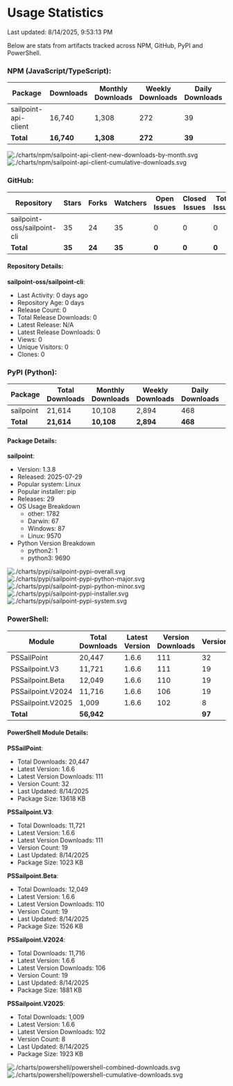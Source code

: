 <!-- METRICS_START -->
# Usage Statistics
    
Last updated: 8/14/2025, 9:53:13 PM

Below are stats from artifacts tracked across NPM, GitHub, PyPI and PowerShell.
    
### NPM (JavaScript/TypeScript): 

| Package | Downloads | Monthly Downloads | Weekly Downloads | Daily Downloads |
| --- | --- | --- | --- | --- |
| sailpoint-api-client | 16,740 | 1,308 | 272 | 39 |
| **Total** | **16,740** | **1,308** | **272** | **39** | | | | |

![./charts/npm/sailpoint-api-client-new-downloads-by-month.svg](./charts/npm/sailpoint-api-client-new-downloads-by-month.svg)
![./charts/npm/sailpoint-api-client-cumulative-downloads.svg](./charts/npm/sailpoint-api-client-cumulative-downloads.svg)

### GitHub: 

| Repository | Stars | Forks | Watchers | Open Issues | Closed Issues | Total Issues | Release Downloads | Releases | Latest Release | Language |
| --- | --- | --- | --- | --- | --- | --- | --- | --- | --- | --- |
| sailpoint-oss/sailpoint-cli | 35 | 24 | 35 | 0 | 0 | 0 | 0 | 0 | N/A | Go |
| **Total** | **35** | **24** | **35** | **0** | **0** | **0** | **0** | **0** | | |

#### Repository Details:

**sailpoint-oss/sailpoint-cli**:
- Last Activity: 0 days ago
- Repository Age: 0 days
- Release Count: 0
- Total Release Downloads: 0
- Latest Release: N/A
- Latest Release Downloads: 0
- Views: 0
- Unique Visitors: 0
- Clones: 0




### PyPI (Python): 

| Package | Total Downloads | Monthly Downloads | Weekly Downloads | Daily Downloads | Version |
| --- | --- | --- | --- | --- | --- |
| sailpoint | 21,614 | 10,108 | 2,894 | 468 | 1.3.8 |
| **Total** | **21,614** | **10,108** | **2,894** | **468** | | |

#### Package Details:

**sailpoint**:
- Version: 1.3.8
- Released: 2025-07-29
- Popular system: Linux
- Popular installer: pip
- Releases: 29
- OS Usage Breakdown 
  - other: 1782
  - Darwin: 67
  - Windows: 87
  - Linux: 9570
- Python Version Breakdown 
  - python2: 1
  - python3: 9690


![./charts/pypi/sailpoint-pypi-overall.svg](./charts/pypi/sailpoint-pypi-overall.svg)
![./charts/pypi/sailpoint-pypi-python-major.svg](./charts/pypi/sailpoint-pypi-python-major.svg)
![./charts/pypi/sailpoint-pypi-python-minor.svg](./charts/pypi/sailpoint-pypi-python-minor.svg)
![./charts/pypi/sailpoint-pypi-installer.svg](./charts/pypi/sailpoint-pypi-installer.svg)
![./charts/pypi/sailpoint-pypi-system.svg](./charts/pypi/sailpoint-pypi-system.svg)

### PowerShell: 

| Module | Total Downloads | Latest Version | Version Downloads | Versions | Last Updated |
| --- | --- | --- | --- | --- | --- |
| PSSailPoint | 20,447 | 1.6.6 | 111 | 32 | 8/14/2025 |
| PSSailpoint.V3 | 11,721 | 1.6.6 | 111 | 19 | 8/14/2025 |
| PSSailpoint.Beta | 12,049 | 1.6.6 | 110 | 19 | 8/14/2025 |
| PSSailpoint.V2024 | 11,716 | 1.6.6 | 106 | 19 | 8/14/2025 |
| PSSailpoint.V2025 | 1,009 | 1.6.6 | 102 | 8 | 8/14/2025 |
| **Total** | **56,942** | | | **97** | |

#### PowerShell Module Details:

**PSSailPoint**:
- Total Downloads: 20,447
- Latest Version: 1.6.6
- Latest Version Downloads: 111
- Version Count: 32
- Last Updated: 8/14/2025
- Package Size: 13618 KB

**PSSailpoint.V3**:
- Total Downloads: 11,721
- Latest Version: 1.6.6
- Latest Version Downloads: 111
- Version Count: 19
- Last Updated: 8/14/2025
- Package Size: 1023 KB

**PSSailpoint.Beta**:
- Total Downloads: 12,049
- Latest Version: 1.6.6
- Latest Version Downloads: 110
- Version Count: 19
- Last Updated: 8/14/2025
- Package Size: 1526 KB

**PSSailpoint.V2024**:
- Total Downloads: 11,716
- Latest Version: 1.6.6
- Latest Version Downloads: 106
- Version Count: 19
- Last Updated: 8/14/2025
- Package Size: 1881 KB

**PSSailpoint.V2025**:
- Total Downloads: 1,009
- Latest Version: 1.6.6
- Latest Version Downloads: 102
- Version Count: 8
- Last Updated: 8/14/2025
- Package Size: 1923 KB



![./charts/powershell/powershell-combined-downloads.svg](./charts/powershell/powershell-combined-downloads.svg)
![./charts/powershell/powershell-cumulative-downloads.svg](./charts/powershell/powershell-cumulative-downloads.svg)


<!-- METRICS_END -->